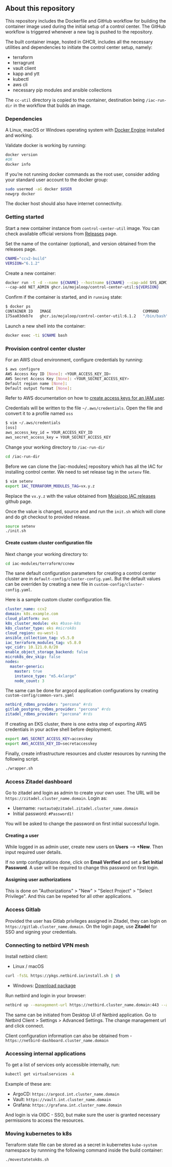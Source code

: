 ## About this repository

This repository includes the Dockerfile and GitHub workflow for building the container image used during the initial setup of a control center. The GitHub workflow is triggered whenever a new tag is pushed to the repository.

The built container image, hosted in GHCR, includes all the necessary utilities and dependencies to initiate the control center setup, namely:

- terraform
- terragrunt
- vault client
- kapp and ytt
- kubectl
- aws cli
- necessary pip modules and ansible collections

The `cc-util` directory is copied to the container, destination being `/iac-run-dir` in the workflow that builds an image.

### Dependencies

A Linux, macOS or Windows operating system with [Docker Engine](https://docs.docker.com/engine/install/) installed and working.

Validate docker is working by running:

```bash
docker version
#OR
docker info
```
If you’re not running docker commands as the root user, consider adding your standard user account to the docker group:

```bash
sudo usermod -aG docker $USER
newgrp docker
```

The docker host should also have internet connectivity.

### Getting started

Start a new container instance from `control-center-util` image. You can check available official versions from [Releases](https://github.com/mojaloop/control-center-util/releases) page.

Set the name of the container (optional), and version obtained from the releases page.

```bash
CNAME="ccv2-build"
VERSION="6.1.2"
```

Create a new container:

```bash
docker run -t -d --name ${CNAME} --hostname ${CNAME} --cap-add SYS_ADMIN \
--cap-add NET_ADMIN ghcr.io/mojaloop/control-center-util:${VERSION}
```

Confirm if the container is started, and in `running` state:

```bash
$ docker ps
CONTAINER ID   IMAGE                                        COMMAND       CREATED         STATUS         PORTS     NAMES
175aa03deb7e   ghcr.io/mojaloop/control-center-util:6.1.2   "/bin/bash"   3 seconds ago   Up 2 seconds             ccv2-build
```

Launch a new shell into the container:

```bash
docker exec -ti $CNAME bash
```

### Provision control center cluster

For an AWS cloud environment, configure credentials by running:

```bash
$ aws configure
AWS Access Key ID [None]: <YOUR_ACCESS_KEY_ID>
AWS Secret Access Key [None]: <YOUR_SECRET_ACCESS_KEY>
Default region name [None]:
Default output format [None]:
```

Refer to AWS documentation on how to [create access keys for an IAM user](https://docs.aws.amazon.com/keyspaces/latest/devguide/create.keypair.html).

Credentials will be written to the file `~/.aws/credentials`. Open the file and convert it to a profile named `oss`

```bash
$ vim ~/.aws/credentials
[oss]
aws_access_key_id = YOUR_ACCESS_KEY_ID
aws_secret_access_key = YOUR_SECRET_ACCESS_KEY
```

Change your working directory to `/iac-run-dir`

```bash
cd /iac-run-dir
```

Before we can clone the [iac-modules] repository which has all the IAC for installing control center. We need to set release tag in the `setenv` file.

```bash
$ vim setenv
export IAC_TERRAFORM_MODULES_TAG=vx.y.z
```

Replace the `vx.y.z` with the value obtained from [Mojaloop IAC releases](https://github.com/mojaloop/iac-modules/releases) github page.

Once the value is changed, source and and run the `init.sh` which will clone and do git checkout to provided release.

```bash
source setenv
./init.sh
```

#### Create custom cluster configuration file

Next change your working directory to:

```bash
cd iac-modules/terraform/ccnew
```

The sane default configuration parameters for creating a control center cluster are in `default-config/cluster-config.yaml`. But the default values can be overriden by creating a new file in `custom-config/cluster-config.yaml`.

Here is a sample custom cluster configuration file.

```yaml
cluster_name: ccv2
domain: k8s.example.com
cloud_platform: aws
k8s_cluster_module: eks #base-k8s
k8s_cluster_type: eks #microk8s
cloud_region: eu-west-1
ansible_collection_tag: v5.5.0
iac_terraform_modules_tag: v5.8.0
vpc_cidr: 10.121.0.0/20
enable_object_storage_backend: false
microk8s_dev_skip: false
nodes:
  master-generic:
    master: true
    instance_type: "m5.4xlarge"
    node_count: 3
```

The same can be done for argocd application configurations by creating `custom-config/common-vars.yaml`

```yaml
netbird_rdbms_provider: "percona" #rds
gitlab_postgres_rdbms_provider: "percona" #rds
zitadel_rdbms_provider: "percona" #rds
```

If creating an EKS cluster, there is one extra step of exporting AWS credentials in your active shell before deployment.

```bash
export AWS_SECRET_ACCESS_KEY=accesskey 
export AWS_ACCESS_KEY_ID=secretaccesskey
```

Finally, create infrastructure resources and cluster resources by running the following script.

```bash
./wrapper.sh
```

### Access Zitadel dashboard

Go to zitadel and login as admin to create your own user. The URL will be `https://zitadel.cluster_name.domain`. Login as:

- Username: `rootauto@zitadel.zitadel.cluster_name.domain`
- Initial password: `#Password1!`

You will be asked to change the password on first initial successful login.

#### Creating a user

While logged in as admin user, create new users  on **Users** --> **+New**. Then input required user details.

If no smtp configurations done, click on **Email Verified** and set a **Set Initial Password**. A user will be required to change this password on first login.

#### Assigning user authorizations

This is done on "Authorizations" > "New" > "Select Project" > "Select Privilege". And this can be repeted for all other applications.

### Access Gitlab

Provided the user has Gitlab privileges assigned in Zitadel, they can login on `https://gitlab.cluster_name.domain`. On the login page, use **Zitadel** for SSO and signing your credentials.

### Connecting to netbird VPN mesh

Install netbird client:

- Linux / macOS

```bash
curl -fsSL https://pkgs.netbird.io/install.sh | sh
```

- Windows: [Download package](https://pkgs.netbird.io/windows/x64)

Run netbird and login in your browser:

```bash
netbird up --management-url https://netbird.cluster_name.domain:443 --admin-url https://netbird-dashboard.cluster_name.domain
```

The same can be initiated from Desktop UI of Netbird application. Go to Netbird Client > Settings > Advanced Settings. The change management url and click connect.

Client configuration information can also be obtained from -  `https://netbird-dashboard.cluster_name.domain`

### Accessing internal applications

To get a list of services only accessible internally, run:

```bash
kubectl get virtualservices -A
```

Example of these are:
- ArgoCD: `https://argocd.int.cluster_name.domain`
- Vault: `https://vault.int.cluster_name.domain`
- Grafana: `https://grafana.int.cluster_name.domain`

And login is via OIDC - SSO, but make sure the user is granted necessary permissions to access the resources.

### Moving kubernetes to k8s

Terraform state file can be stored as a secret in kubernetes `kube-system` namespace by runnning the following command inside the build container:

```bash
./movestatetok8s.sh
```